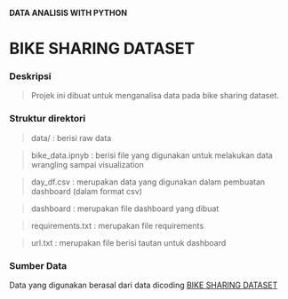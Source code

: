 **DATA ANALISIS WITH PYTHON**
# BIKE SHARING DATASET


### Deskripsi
> Projek ini dibuat untuk menganalisa data pada bike sharing dataset.

### Struktur direktori
>data/ : berisi raw data

>bike_data.ipnyb : berisi file yang digunakan untuk melakukan data wrangling sampai visualization

> day_df.csv : merupakan data yang digunakan dalam pembuatan dashboard (dalam format csv)

> dashboard : merupakan file dashboard yang dibuat

>requirements.txt : merupakan file requirements

>url.txt : merupakan file berisi tautan untuk dashboard

### Sumber Data
Data yang digunakan berasal dari data dicoding [BIKE SHARING DATASET](https://drive.google.com/file/d/1RaBmV6Q6FYWU4HWZs80Suqd7KQC34diQ/view)
